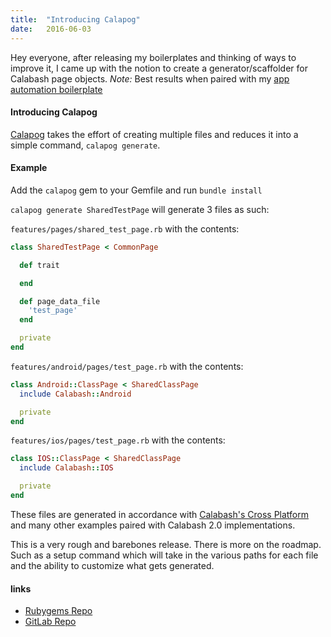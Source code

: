 ```yaml
---
title:  "Introducing Calapog"
date:   2016-06-03
---
```


Hey everyone, after releasing my boilerplates and thinking of ways to improve it, I came up with the notion to create a generator/scaffolder for Calabash page objects. *Note:* Best results when paired with my [app automation boilerplate](https://gitlab.com/distortia/app_automation_boilerplate)

#### Introducing Calapog

[Calapog](https://rubygems.org/gems/calapog) takes the effort of creating multiple files and reduces it into a simple command, `calapog generate`.


#### Example

Add the `calapog` gem to your Gemfile and run `bundle install`

`calapog generate SharedTestPage` will generate 3 files as such:

`features/pages/shared_test_page.rb` with the contents: 

```ruby
class SharedTestPage < CommonPage

  def trait

  end

  def page_data_file
    'test_page'
  end

  private
end
```

`features/android/pages/test_page.rb` with the contents: 

```ruby
class Android::ClassPage < SharedClassPage
  include Calabash::Android

  private
end
```

`features/ios/pages/test_page.rb` with the contents:

```ruby
class IOS::ClassPage < SharedClassPage
  include Calabash::IOS

  private
end
```


These files are generated in accordance with [Calabash's Cross Platform](https://github.com/calabash/x-platform-example) and many other examples paired with Calabash 2.0 implementations.

This is a very rough and barebones release. There is more on the roadmap. Such as a setup command which will take in the various paths for each file and the ability to customize what gets generated.

#### links
* [Rubygems Repo](https://rubygems.org/gems/calapog)
* [GitLab Repo](https://gitlab.com/distortia/calapog)
